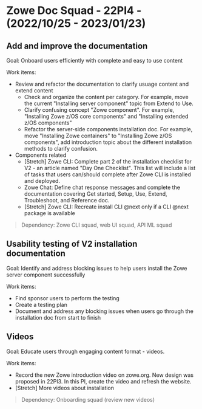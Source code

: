 # Zowe Doc Squad - 22PI4 - (2022/10/25 - 2023/01/23)

## Add and improve the documentation

Goal: Onboard users efficiently with complete and easy to use content

Work items: 

- Review and refactor the documentation to clarify usuage content and extend content
  - Check and organize the content per category. For example, move the current "Installing server component" topic from Extend to Use.
  - Clarify confusing concept "Zowe component". For example, "Installing Zowe z/OS core components" and "Installing extended z/OS components"
  - Refactor the server-side components installation doc. For example, move "Installing Zowe containers" to "Installing Zowe z/OS components", add introduction topic about the different installation methods to clarify confusion.
- Components related
  - [Stretch] Zowe CLI: Complete part 2 of the installation checklist for V2 - an article named "Day One Checklist". This list will include a list of tasks that users can/should complete after Zowe CLI is installed and deployed. 
  - Zowe Chat: Define chat response messages and complete the documentation covering Get started, Setup, Use, Extend, Troubleshoot, and Reference doc.   
  - [Stretch] Zowe CLI: Recreate install CLI @next only if a CLI @next package is available

> Dependency: Zowe CLI squad, web UI squad, API ML squad

## Usability testing of V2 installation documentation

Goal: Identify and address blocking issues to help users install the Zowe server component successfully

Work items: 

- Find sponsor users to perform the testing
- Create a testing plan
- Document and address any blocking issues when users go through the installation doc from start to finish

## Videos

Goal: Educate users through engaging content format - videos. 

Work items: 

- Record the new Zowe introduction video on zowe.org. New design was proposed in 22PI3. In this PI, create the video and refresh the website. 
- [Stretch] More videos about installation

> Dependency: Onboarding squad (review new videos)

